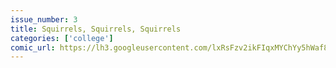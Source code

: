```yaml
---
issue_number: 3
title: Squirrels, Squirrels, Squirrels
categories: ['college']
comic_url: https://lh3.googleusercontent.com/lxRsFzv2ikFIqxMYChYy5hWaf8Tbsbg2tP5zi5ad12AlofyKJ-75uiFM2dCjFsgh7qdl15xifA_kf7dj68dO2t7YPQT3qBSqDeBco-DGn202u9in1aFCCtF_n6kIRbaa2LFN-k-h0A=w1200
---
```

